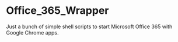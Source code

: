 # Office_365_Wrapper
Just a bunch of simple shell scripts to start Microsoft Office 365 with Google Chrome apps.
